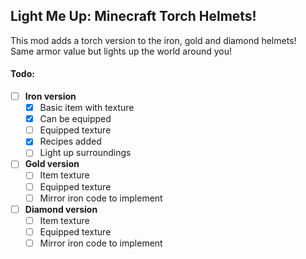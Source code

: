 ## Light Me Up: Minecraft Torch Helmets!
This mod adds a torch version to the iron, gold and diamond helmets!  
Same armor value but lights up the world around you!  

#### Todo: 
- [ ] **Iron version**
  - [x] Basic item with texture
  - [x] Can be equipped  
  - [ ] Equipped texture
  - [x] Recipes added  
  - [ ] Light up surroundings  
- [ ] **Gold version**
  - [ ] Item texture
  - [ ] Equipped texture
  - [ ] Mirror iron code to implement
- [ ] **Diamond version**
  - [ ] Item texture
  - [ ] Equipped texture
  - [ ] Mirror iron code to implement